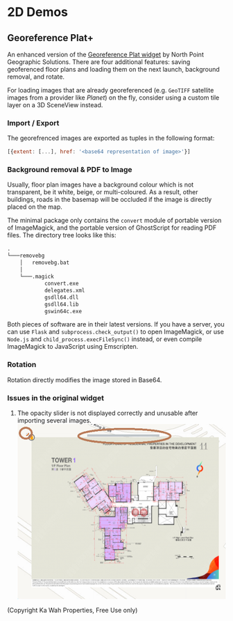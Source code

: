 # 2D Demos

## Georeference Plat+

An enhanced version of the [Georeference Plat widget](https://www.arcgis.com/home/item.html?id=68f3890767a843c0940eb7e9840c5244) by North Point Geographic Solutions. There are four additional features: saving geoferenced floor plans and loading them on the next launch, background removal, <!--skew,--> and rotate.

For loading images that are already georeferenced (e.g. `GeoTIFF` satellite images from a provider like *Planet*) on the fly, consider using a custom tile layer on a 3D SceneView instead.

### Import / Export
The georefrenced images are exported as tuples in the following format:
```js
[{extent: [...], href: '<base64 representation of image>'}]
```

### Background removal & PDF to Image

Usually, floor plan images have a background colour which is not transparent, be it white, beige, or multi-coloured. As a result, other buildings, roads in the basemap will be occluded if the image is directly placed on the map.

The minimal package only contains the `convert` module of portable version of ImageMagick, and the portable version of GhostScript for reading PDF files. The directory tree looks like this:
```
.
└───removebg
    │   removebg.bat
    │
    └───.magick
            convert.exe
            delegates.xml
            gsdll64.dll
            gsdll64.lib
            gswin64c.exe
```
Both pieces of software are in their latest versions.
If you have a server, you can use `Flask` and `subprocess.check_output()` to open ImageMagick, or use `Node.js` and `child_process.execFileSync()` instead, or even compile ImageMagick to JavaScript using Emscripten.

<!--https://01.org/node/29971?langredirect=1-->

### Rotation

Rotation directly modifies the image stored in Base64.

### Issues in the original widget

1. The opacity slider is not displayed correctly and unusable after importing several images.
![img/b0001.png](img/b0001.png)

(Copyright Ka Wah Properties, Free Use only)
